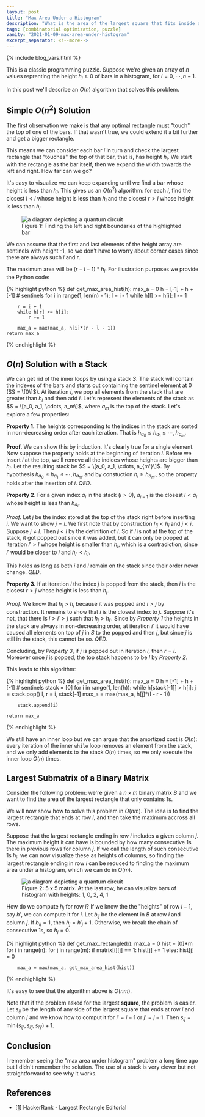 ```yaml
---
layout: post
title: "Max Area Under a Histogram"
description: "What is the area of the largest square that fits inside a histogram?"
tags: [combinatorial optimization, puzzle]
vanity: "2021-01-09-max-area-under-histogram"
excerpt_separator: <!--more-->
---
```


{% include blog_vars.html %}

This is a classic programming puzzle. Suppose we're given an array of $n$ values reprenting the height $h_i \ge 0$ of bars in a histogram, for $i = 0, \cdots, n-1$.

In this post we'll describe an $O(n)$ algorithm that solves this problem.

<!--more-->

## Simple $O(n^2)$ Solution

The first observation we make is that any optimal rectangle must "touch" the top of one of the bars. If that wasn't true, we could extend it a bit further and get a bigger rectangle.

This means we can consider each bar $i$ in turn and check the largest rectangle that "touches" the top of that bar, that is, has height $h_i$. We start with the rectangle as the bar itself, then we expand the width towards the left and right. How far can we go?

It's easy to visualize we can keep expanding until we find a bar whose height is less than $h_i$. This gives us an $O(n^2)$ algorithm: for each $i$, find the closest $l < i$ whose height is less than $h_i$ and the closest $r > i$ whose height is less than $h_i$.

<figure class="center_children">
    <img src="{{resources_path}}/example_1.png" alt="a diagram depicting a quantum circuit"/>
    <figcaption>Figure 1: Finding the left and right boundaries of the highlighted bar</figcaption>
</figure>

We can assume that the first and last elements of the height array are sentinels with height -1, so we don't have to worry about corner cases since there are always such $l$ and $r$.

The maximum area will be $(r - l - 1)*h_i$. For illustration purposes we provide the Python code:

{% highlight python %}
def get_max_area_hist(h):
    max_a = 0
    h = [-1] + h + [-1] # sentinels
    for i in range(1, len(n) - 1):
        l = i - 1
        while h[l] >= h[i]:
            l -= 1

        r = i + 1
        while h[r] >= h[i]:
            r += 1

        max_a = max(max_a, h[i]*(r - l - 1))
    return max_a
{% endhighlight %}

## $O(n)$ Solution with a Stack

We can get rid of the inner loops by using a stack $S$. The stack will contain the indexes of the bars and starts out containing the sentinel element at 0 ($S = \[0\]$). At iteration $i$, we pop all elements from the stack that are greater than $h_i$ and then add $i$. Let's represent the elements of the stack as $S = \[a_0, a_1, \cdots, a_m\]$, where $a_m$ is the top of the stack. Let's explore a few properties:

**Property 1.** The heights corresponding to the indices in the stack are sorted in non-decreasing order after each iteration. That is $h_{a_0} \le h_{a_1} \le \cdots, h_{a_m}$.

**Proof.** We can show this by induction. It's clearly true for a single element. Now suppose the property holds at the beginning of iteration $i$. Before we insert $i$ at the top, we'll remove all the indices whose heights are bigger than $h_i$. Let the resulting stack be $S = \[a_0, a_1, \cdots, a_{m'}\]$. By hypothesis $h_{a_0} \le h_{a_1} \le \cdots, h_{a_{m'}}$ and by constuction $h_i \ge h_{a_{m'}}$, so the property holds after the insertion of $i$. *QED*.

**Property 2.** For a given index $a_i$ in the stack ($i > 0$), $a_{i - 1}$ is the closest $l < a_{i}$ whose height is less than $h_{a_{i}}$.

*Proof.* Let $j$ be the index stored at the top of the stack right before inserting $i$. We want to show $j = l$. We first note that by construction $h_j < h_i$ and $j < i$. Suppose $j \neq l$. Then $j < l$ by the definition of $l$. So if $l$ is not at the top of the stack, it got popped out since it was added, but it can only be popped at iteration $l' > l$ whose height is smaller than $h_l$, which is a contradiction, since $l'$ would be closer to $i$ and $h_{l'} < h_i$.

This holds as long as both $i$ and $l$ remain on the stack since their order never change. *QED*.

**Property 3.** If at iteration $i$ the index $j$ is popped from the stack, then $i$ is the closest $r > j$ whose height is less than $h_j$.

*Proof.* We know that $h_j > h_i$ because it was popped and $i > j$ by construction. It remains to show that $i$ is the closest index to $j$. Suppose it's not, that there is $i > i' > j$ such that $h_j > h_{i'}$. Since by *Property 1* the heights in the stack are always in non-decreasing order, at iteration $i'$ it would have caused all elements on top of $j$ in $S$ to the popped and then $j$, but since $j$ is still in the stack, this cannot be so. *QED*.

Concluding, by *Property 3*, if $j$ is popped out in iteration $i$, then $r = i$. Moreover once $j$ is popped, the top stack happens to be $l$ by *Property 2*.

This leads to this algorithm:

{% highlight python %}
def get_max_area_hist(h):
    max_a = 0
    h = [-1] + h + [-1] # sentinels
    stack = [0]
    for i in range(1, len(h)):
        while h[stack[-1]] > h[i]:
            j = stack.pop()
            l, r = i, stack[-1]
            max_a = max(max_a, h[j]*(l - r - 1))

        stack.append(i)

    return max_a
{% endhighlight %}

We still have an inner loop but we can argue that the amortized cost is $O(n)$: every iteration of the inner `while` loop removes an element from the stack, and we only add elements to the stack $O(n)$ times, so we only execute the inner loop $O(n)$ times.

## Largest Submatrix of a Binary Matrix

Consider the following problem: we're given a $n \times m$ binary matrix $B$ and we want to find the area of the largest rectangle that only contains 1s.

We will now show how to solve this problem in $O(nm)$. The idea is to find the largest rectangle that ends at row $i$, and then take the maximum accross all rows.

Suppose that the largest rectangle ending in row $i$ includes a given column $j$. The maximum height it can have is bounded by how many consecutive 1s there in previous rows for column $j$. If we call the length of such consecutive 1s $h_j$, we can now visualize these as heights of columns, so finding the largest rectangle ending in row $i$ can be reduced to finding the maximum area under a histogram, which we can do in $O(m)$.

<figure class="center_children">
    <img src="{{resources_path}}/example_2.png" alt="a diagram depicting a quantum circuit"/>
    <figcaption>Figure 2: 5 x 5 matrix. At the last row, he can visualize bars of histogram with heights: 1, 0, 2, 4, 1</figcaption>
</figure>

How do we compute $h_j$ for row $i$? If we know the the "heights" of row $i-1$, say $h'$, we can compute it for $i$. Let $b_{ij}$ be the element in $B$ at row $i$ and column $j$. If $b_{ij} = 1$, then $h_j = h'_j + 1$. Otherwise, we break the chain of consecutive 1s, so $h_j = 0$.

{% highlight python %}
def get_max_rectangle(b):
    max_a = 0
    hist = [0]*m
    for i in range(n):
        for j in range(m):
            if matrix[i][j] == 1:
                hist[j] += 1
            else:
                hist[j] = 0

        max_a = max(max_a, get_max_area_hist(hist))
{% endhighlight %}

It's easy to see that the algorithm above is $O(nm)$.

Note that if the problem asked for the largest **square**, the problem is easier. Let $s_{ij}$ be the length of any side of the largest square that ends at row $i$ and column $j$ and we know how to comput it for $i' = i - 1$ or $j' = j - 1$. Then $s_{ij} = \min(s_{ij'}, s_{i'j}, s_{i'j'}) + 1$.

## Conclusion

I remember seeing the "max area under histogram" problem a long time ago but I didn't remember the solution. The use of a stack is very clever but not straightforward to see why it works.

## References

* [[1](https://www.hackerrank.com/challenges/largest-rectangle/editorial)] HackerRank - Largest Rectangle Editorial
